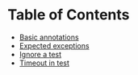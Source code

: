 # Table of Contents
* [Basic annotations](https://github.com/alejoalvarez/Java-Exercises/tree/main/Exercises-Junit4/src/test/java/co/com/alejo/basicannotation)
* [Expected exceptions](https://github.com/alejoalvarez/Java-Exercises/tree/main/Exercises-Junit4/src/test/java/co/com/alejo/expectedexceptions)
* [Ignore a test](https://github.com/alejoalvarez/Java-Exercises/tree/main/Exercises-Junit4/src/test/java/co/com/alejo/ignoretest)
* [Timeout in test](https://github.com/alejoalvarez/Java-Exercises/tree/main/Exercises-Junit4/src/test/java/co/com/alejo/timeout)
